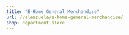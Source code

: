 ```yaml
---
title: "E-Home General Merchandise"
url: /valenzuela/e-home-general-merchandise/
shop: department store
---
```


